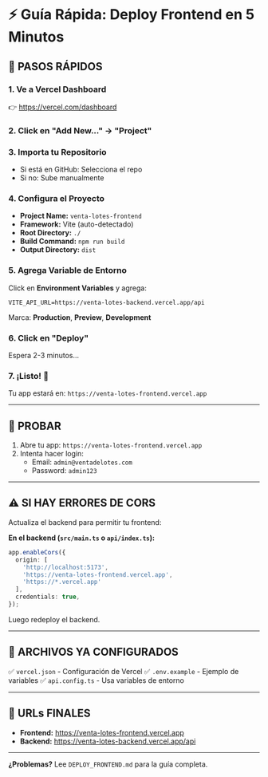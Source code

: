 # ⚡ Guía Rápida: Deploy Frontend en 5 Minutos

## 🚀 PASOS RÁPIDOS

### 1. Ve a Vercel Dashboard
👉 https://vercel.com/dashboard

### 2. Click en "Add New..." → "Project"

### 3. Importa tu Repositorio
- Si está en GitHub: Selecciona el repo
- Si no: Sube manualmente

### 4. Configura el Proyecto
- **Project Name:** `venta-lotes-frontend`
- **Framework:** Vite (auto-detectado)
- **Root Directory:** `./`
- **Build Command:** `npm run build`
- **Output Directory:** `dist`

### 5. Agrega Variable de Entorno
Click en **Environment Variables** y agrega:

```
VITE_API_URL=https://venta-lotes-backend.vercel.app/api
```

Marca: **Production**, **Preview**, **Development**

### 6. Click en "Deploy"
Espera 2-3 minutos...

### 7. ¡Listo! 🎉
Tu app estará en: `https://venta-lotes-frontend.vercel.app`

---

## 🧪 PROBAR

1. Abre tu app: `https://venta-lotes-frontend.vercel.app`
2. Intenta hacer login:
   - Email: `admin@ventadelotes.com`
   - Password: `admin123`

---

## ⚠️ SI HAY ERRORES DE CORS

Actualiza el backend para permitir tu frontend:

**En el backend (`src/main.ts` o `api/index.ts`):**
```typescript
app.enableCors({
  origin: [
    'http://localhost:5173',
    'https://venta-lotes-frontend.vercel.app',
    'https://*.vercel.app'
  ],
  credentials: true,
});
```

Luego redeploy el backend.

---

## 📝 ARCHIVOS YA CONFIGURADOS

✅ `vercel.json` - Configuración de Vercel
✅ `.env.example` - Ejemplo de variables
✅ `api.config.ts` - Usa variables de entorno

---

## 🔗 URLs FINALES

- **Frontend:** https://venta-lotes-frontend.vercel.app
- **Backend:** https://venta-lotes-backend.vercel.app/api

---

**¿Problemas?** Lee `DEPLOY_FRONTEND.md` para la guía completa.
